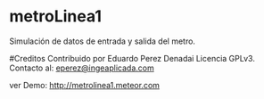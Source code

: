 # metroLinea1
Simulación de datos de entrada y salida del metro.

#Creditos
Contribuido por Eduardo Perez Denadai
Licencia GPLv3.
Contacto al: eperez@ingeaplicada.com

ver Demo: http://metrolinea1.meteor.com
